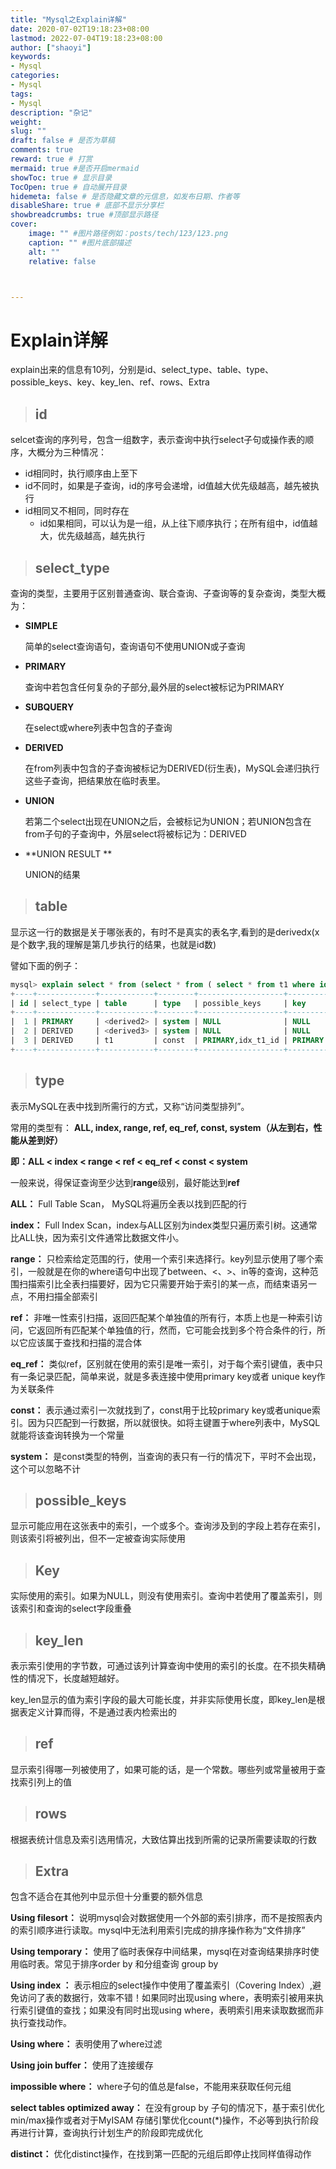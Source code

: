 ```yaml
---
title: "Mysql之Explain详解"
date: 2020-07-02T19:18:23+08:00
lastmod: 2022-07-04T19:18:23+08:00
author: ["shaoyi"]
keywords: 
- Mysql
categories: 
- Mysql
tags: 
- Mysql
description: "杂记"
weight:
slug: ""
draft: false # 是否为草稿
comments: true
reward: true # 打赏
mermaid: true #是否开启mermaid
showToc: true # 显示目录
TocOpen: true # 自动展开目录
hidemeta: false # 是否隐藏文章的元信息，如发布日期、作者等
disableShare: true # 底部不显示分享栏
showbreadcrumbs: true #顶部显示路径
cover:
    image: "" #图片路径例如：posts/tech/123/123.png
    caption: "" #图片底部描述
    alt: ""
    relative: false



---
```




# Explain详解

explain出来的信息有10列，分别是id、select_type、table、type、possible_keys、key、key_len、ref、rows、Extra

> ## id

selcet查询的序列号，包含一组数字，表示查询中执行select子句或操作表的顺序，大概分为三种情况：

-  id相同时，执行顺序由上至下
-  id不同时，如果是子查询，id的序号会递增，id值越大优先级越高，越先被执行
- id相同又不相同，同时存在
  - id如果相同，可以认为是一组，从上往下顺序执行；在所有组中，id值越大，优先级越高，越先执行

> ## select_type

查询的类型，主要用于区别普通查询、联合查询、子查询等的复杂查询，类型大概为：

- **SIMPLE**   

  简单的select查询语句，查询语句不使用UNION或子查询

- **PRIMARY**	

  查询中若包含任何复杂的子部分,最外层的select被标记为PRIMARY

- **SUBQUERY**  

  在select或where列表中包含的子查询 

- **DERIVED**  

  在from列表中包含的子查询被标记为DERIVED(衍生表)，MySQL会递归执行这些子查询，把结果放在临时表里。

- **UNION**  

  若第二个select出现在UNION之后，会被标记为UNION；若UNION包含在from子句的子查询中，外层select将被标记为：DERIVED

- **UNION RESULT ** 

   UNION的结果

> ## table

显示这一行的数据是关于哪张表的，有时不是真实的表名字,看到的是derivedx(x是个数字,我的理解是第几步执行的结果，也就是id数)

譬如下面的例子：

```sql
mysql> explain select * from (select * from ( select * from t1 where id=2602) a) b;
+----+-------------+------------+--------+-------------------+---------+---------+------+------+-------+
| id | select_type | table      | type   | possible_keys     | key     | key_len | ref  | rows | Extra |
+----+-------------+------------+--------+-------------------+---------+---------+------+------+-------+
|  1 | PRIMARY     | <derived2> | system | NULL              | NULL    | NULL    | NULL |    1 |       |
|  2 | DERIVED     | <derived3> | system | NULL              | NULL    | NULL    | NULL |    1 |       |
|  3 | DERIVED     | t1         | const  | PRIMARY,idx_t1_id | PRIMARY | 4       |      |    1 |       |
+----+-------------+------------+--------+-------------------+---------+---------+------+------+-------+
```

> ## type

表示MySQL在表中找到所需行的方式，又称“访问类型排列”。

常用的类型有： **ALL, index, range, ref, eq_ref, const, system（从左到右，性能从差到好）**

**即：ALL < index < range < ref < eq_ref < const < system**

一般来说，得保证查询至少达到**range**级别，最好能达到**ref**

**ALL：** Full Table Scan， MySQL将遍历全表以找到匹配的行

**index：**  Full Index Scan，index与ALL区别为index类型只遍历索引树。这通常比ALL快，因为索引文件通常比数据文件小。

**range：**  只检索给定范围的行，使用一个索引来选择行。key列显示使用了哪个索引，一般就是在你的where语句中出现了between、<、>、in等的查询，这种范围扫描索引比全表扫描要好，因为它只需要开始于索引的某一点，而结束语另一点，不用扫描全部索引

**ref：**  非唯一性索引扫描，返回匹配某个单独值的所有行，本质上也是一种索引访问，它返回所有匹配某个单独值的行，然而，它可能会找到多个符合条件的行，所以它应该属于查找和扫描的混合体

**eq_ref：**   类似ref，区别就在使用的索引是唯一索引，对于每个索引键值，表中只有一条记录匹配，简单来说，就是多表连接中使用primary key或者 unique key作为关联条件

**const：**  表示通过索引一次就找到了，const用于比较primary key或者unique索引。因为只匹配到一行数据，所以就很快。如将主键置于where列表中，MySQL就能将该查询转换为一个常量

**system：**  是const类型的特例，当查询的表只有一行的情况下，平时不会出现，这个可以忽略不计



> ## possible_keys

显示可能应用在这张表中的索引，一个或多个。查询涉及到的字段上若存在索引，则该索引将被列出，但不一定被查询实际使用

> ## Key

实际使用的索引。如果为NULL，则没有使用索引。查询中若使用了覆盖索引，则该索引和查询的select字段重叠

> ## key_len

表示索引使用的字节数，可通过该列计算查询中使用的索引的长度。在不损失精确性的情况下，长度越短越好。

key_len显示的值为索引字段的最大可能长度，并非实际使用长度，即key_len是根据表定义计算而得，不是通过表内检索出的

> ## ref

显示索引得哪一列被使用了，如果可能的话，是一个常数。哪些列或常量被用于查找索引列上的值

> ## rows

根据表统计信息及索引选用情况，大致估算出找到所需的记录所需要读取的行数

> ## Extra

包含不适合在其他列中显示但十分重要的额外信息

**Using filesort：**  说明mysql会对数据使用一个外部的索引排序，而不是按照表内的索引顺序进行读取。mysql中无法利用索引完成的排序操作称为“文件排序”

**Using temporary：**  使用了临时表保存中间结果，mysql在对查询结果排序时使用临时表。常见于排序order by 和分组查询 group by

**Using index ：**  表示相应的select操作中使用了覆盖索引（Covering Index）,避免访问了表的数据行，效率不错！如果同时出现using where，表明索引被用来执行索引键值的查找；如果没有同时出现using where，表明索引用来读取数据而非执行查找动作。

**Using where：**  表明使用了where过滤

**Using join buffer：**  使用了连接缓存

**impossible where：**  where子句的值总是false，不能用来获取任何元组

**select tables optimized away：**	在没有group by 子句的情况下，基于索引优化min/max操作或者对于MyISAM 存储引擎优化count(*)操作，不必等到执行阶段再进行计算，查询执行计划生产的阶段即完成优化

**distinct：**  优化distinct操作，在找到第一匹配的元组后即停止找同样值得动作



